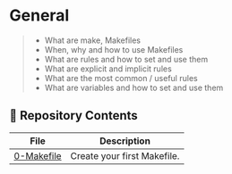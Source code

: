 # General

> - What are make, Makefiles
> - When, why and how to use Makefiles
> - What are rules and how to set and use them
> - What are explicit and implicit rules
> - What are the most common / useful rules
> - What are variables and how to set and use them

## 📂 Repository Contents  
File  | Description
------------- | -------------
[0-Makefile](https://github.com/apla02/0x1C-makefiles/main/0-Makefile "0-Makefile")  | Create your first Makefile.
